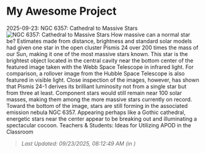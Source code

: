 # My Awesome Project

<!-- APOD Start -->
2025-09-23: NGC 6357: Cathedral to Massive Stars
![NGC 6357: Cathedral to Massive Stars](https://apod.nasa.gov/apod/image/2509/Ngc6357_Webb_960.jpg)
How massive can a normal star be?  Estimates made from distance, brightness and standard solar models had given one star in the open cluster Pismis 24 over  200 times the mass of our Sun, making it one of the most massive stars known.  This star is the brightest object located in the central cavity near the bottom center of the featured image taken with the Webb Space Telescope in infrared light.  For comparison, a rollover image from the Hubble Space Telescope  is also featured in visible light. Close inspection of the images,  however, has shown that Pismis 24-1 derives its brilliant luminosity not from a single star but from three at least.  Component stars would still remain near 100 solar masses, making them among the more massive stars currently on record.  Toward the bottom of the image, stars are still forming in the associated emission nebula NGC 6357. Appearing perhaps like a Gothic cathedral, energetic stars near the center appear to be breaking out and illuminating a spectacular cocoon.   Teachers & Students: Ideas for Utilizing APOD in the Classroom
> _Last Updated: 09/23/2025, 08:12:49 AM (in )_
<!-- APOD End -->

